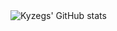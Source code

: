 <img align="left" alt="Kyzegs' GitHub stats" src="https://github-readme-stats.vercel.app/api?username=Kyzegs&show_icons=true&hide_border=true" />